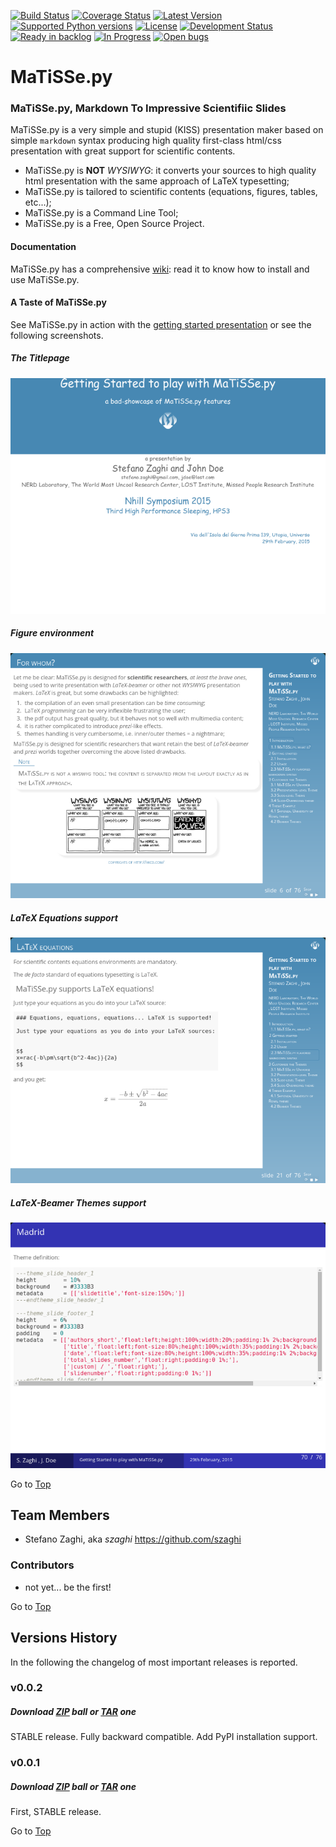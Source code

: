  <a name="top"></a>
[![Build Status](https://travis-ci.org/szaghi/MaTiSSe.png)](https://travis-ci.org/szaghi/MaTiSSe)
[![Coverage Status](https://img.shields.io/coveralls/szaghi/MaTiSSe.svg)](https://coveralls.io/r/szaghi/MaTiSSe)
[![Latest Version](https://pypip.in/version/MaTiSSe.py/badge.svg)](https://pypi.python.org/pypi/MaTiSSe.py/)
[![Supported Python versions](https://pypip.in/py_versions/MaTiSSe.py/badge.svg)](https://pypi.python.org/pypi/MaTiSSe.py/)
[![License](https://pypip.in/license/MaTiSSe.py/badge.svg)](https://pypi.python.org/pypi/MaTiSSe.py/)
[![Development Status](https://pypip.in/status/MaTiSSe.py/badge.svg)](https://pypi.python.org/pypi/MaTiSSe.py/)
[![Ready in backlog](https://badge.waffle.io/szaghi/matisse.png?label=ready&title=Ready)](https://waffle.io/szaghi/matisse)
[![In Progress](https://badge.waffle.io/szaghi/matisse.png?label=in%20progress&title=In%20Progress)](https://waffle.io/szaghi/matisse)
[![Open bugs](https://badge.waffle.io/szaghi/matisse.png?label=bug&title=Open%20Bugs)](https://waffle.io/szaghi/matisse)

# MaTiSSe.py
### MaTiSSe.py, Markdown To Impressive Scientifiic Slides
MaTiSSe.py is a very simple and stupid (KISS) presentation maker based on simple `markdown` syntax producing high quality first-class html/css presentation with great support for scientific contents.

+ MaTiSSe.py is **NOT** *WYSIWYG*: it converts your sources to high quality html presentation with the same approach of LaTeX typesetting;
+ MaTiSSe.py is tailored to scientific contents (equations, figures, tables, etc...);
+ MaTiSSe.py is a Command Line Tool;
+ MaTiSSe.py is a Free, Open Source Project.

#### Documentation

MaTiSSe.py has a comprehensive [wiki](https://github.com/szaghi/MaTiSSe/wiki): read it to know how to install and use MaTiSSe.py. 

#### A Taste of MaTiSSe.py
See MaTiSSe.py in action with the [getting started presentation](http://szaghi.github.io/MaTiSSe/#/slide-1) or see the following screenshots.

##### The Titlepage
![shot01](screenshots/01.png)

##### Figure environment
![shot02](screenshots/02.png)

##### LaTeX Equations support
![shot03](screenshots/03.png)

##### LaTeX-Beamer Themes support
![shot04](screenshots/04.png)

Go to [Top](#top)

## Team Members
* Stefano Zaghi, aka _szaghi_ <https://github.com/szaghi>

### Contributors
* not yet... be the first!

Go to [Top](#top)

## <a name="versions"></a>Versions History
In the following the changelog of most important releases is reported.
### v0.0.2
##### Download [ZIP](https://github.com/szaghi/MaTiSSe/archive/v0.0.2.zip) ball or [TAR](https://github.com/szaghi/MaTiSSe/archive/v0.0.2.tar.gz) one
STABLE release. Fully backward compatible. Add PyPI installation support.
### v0.0.1
##### Download [ZIP](https://github.com/szaghi/MaTiSSe/archive/v0.0.1.zip) ball or [TAR](https://github.com/szaghi/MaTiSSe/archive/v0.0.1.tar.gz) one
First, STABLE release.

Go to [Top](#top)
